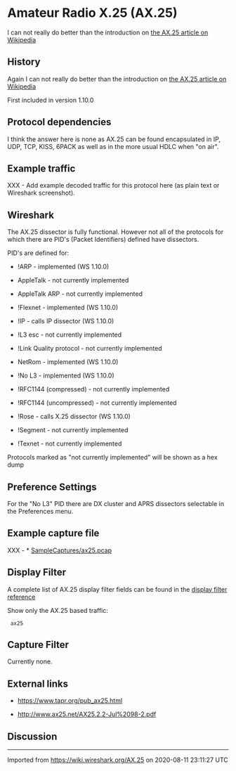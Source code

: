 # Amateur Radio X.25 (AX.25)

I can not really do better than the introduction on [the AX.25 article on Wikipedia](http://en.wikipedia.org/wiki/AX.25)

## History

Again I can not really do better than the introduction on [the AX.25 article on Wikipedia](http://en.wikipedia.org/wiki/AX.25)

First included in version 1.10.0

## Protocol dependencies

I think the answer here is none as AX.25 can be found encapsulated in IP, UDP, TCP, KISS, 6PACK as well as in the more usual HDLC when "on air".

## Example traffic

XXX - Add example decoded traffic for this protocol here (as plain text or Wireshark screenshot).

## Wireshark

The AX.25 dissector is fully functional. However not all of the protocols for which there are PID's (Packet Identifiers) defined have dissectors.

PID's are defined for:

  - \!ARP - implemented (WS 1.10.0)

  - AppleTalk - not currently implemented

  - AppleTalk ARP - not currently implemented

  - \!Flexnet - implemented (WS 1.10.0)

  - \!IP - calls IP dissector (WS 1.10.0)

  - \!L3 esc - not currently implemented

  - \!Link Quality protocol - not currently implemented

  - NetRom - implemented (WS 1.10.0)

  - \!No L3 - implemented (WS 1.10.0)

  - \!RFC1144 (compressed) - not currently implemented

  - \!RFC1144 (uncompressed) - not currently implemented

  - \!Rose - calls X.25 dissector (WS 1.10.0)

  - \!Segment - not currently implemented

  - \!Texnet - not currently implemented

Protocols marked as "not currently implemented" will be shown as a hex dump

## Preference Settings

For the "No L3" PID there are DX cluster and APRS dissectors selectable in the Preferences menu.

## Example capture file

XXX - \* [SampleCaptures/ax25.pcap](uploads/__moin_import__/attachments/SampleCaptures/ax25.pcap "Upload new attachment \"ax25.pcap\"")

## Display Filter

A complete list of AX.25 display filter fields can be found in the [display filter reference](https://www.wireshark.org/docs/dfref/a/ax25.html)

Show only the AX.25 based traffic:

``` 
 ax25 
```

## Capture Filter

Currently none.

## External links

  - <https://www.tapr.org/pub_ax25.html>

  - <http://www.ax25.net/AX25.2.2-Jul%2098-2.pdf>

## Discussion

---

Imported from https://wiki.wireshark.org/AX.25 on 2020-08-11 23:11:27 UTC
